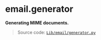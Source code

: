 # email.generator

**Generating MIME documents.**

> Source code: [`Lib/email/generator.py`](https://github.com/python/cpython/tree/3.12/Lib/email/generator.py)